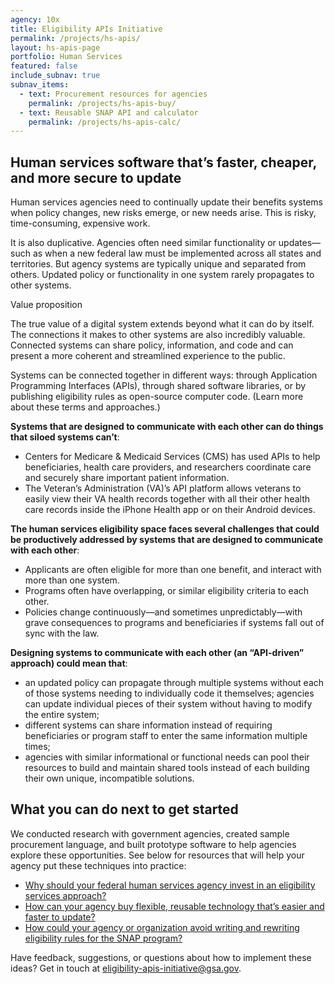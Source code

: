 ```yaml
---
agency: 10x
title: Eligibility APIs Initiative
permalink: /projects/hs-apis/
layout: hs-apis-page
portfolio: Human Services
featured: false
include_subnav: true
subnav_items:
  - text: Procurement resources for agencies
    permalink: /projects/hs-apis-buy/
  - text: Reusable SNAP API and calculator
    permalink: /projects/hs-apis-calc/
---
```


## Human services software that’s faster, cheaper, and more secure to update

Human services agencies need to continually update their benefits systems when policy changes, new risks emerge, or new needs arise. This is risky, time-consuming, expensive work.

It is also duplicative. Agencies often need similar functionality or updates—such as when a new federal law must be implemented across all states and territories. But agency systems are typically unique and separated from others. Updated policy or functionality in one system rarely propagates to other systems.

<div class="small-caps small-caps-no-margin">Value proposition</div>

The true value of a digital system extends beyond what it can do by itself. The connections it makes to other systems are also incredibly valuable. Connected systems can share policy, information, and code and can present a more coherent and streamlined experience to the public.

Systems can be connected together in different ways: through Application Programming Interfaces (APIs), through shared software libraries, or by publishing eligibility rules as open-source computer code. (Learn more about these terms and approaches.)

**Systems that are designed to communicate with each other can do things that siloed systems can’t**:

* Centers for Medicare & Medicaid Services (CMS) has used APIs to help beneficiaries, health care providers, and researchers coordinate care and securely share important patient information.
* The Veteran’s Administration (VA)’s API platform allows veterans to easily view their VA health records together with all their other health care records inside the iPhone Health app or on their Android devices.

**The human services eligibility space faces several challenges that could be productively addressed by systems that are designed to communicate with each other**:
* Applicants are often eligible for more than one benefit, and interact with more than one system.
* Programs often have overlapping, or similar eligibility criteria to each other.
* Policies change continuously—and sometimes unpredictably—with grave consequences to programs and beneficiaries if systems fall out of sync with the law.

**Designing systems to communicate with each other (an “API-driven” approach) could mean that**:
* an updated policy can propagate through multiple systems without each of those systems needing to individually code it themselves;
agencies can update individual pieces of their system without having to modify the entire system;
* different systems can share information instead of requiring beneficiaries or program staff to enter the same information multiple times;
* agencies with similar informational or functional needs can pool their resources to build and maintain shared tools instead of each building their own unique, incompatible solutions.

## What you can do next to get started

We conducted research with government agencies, created sample procurement language, and built prototype software to help agencies explore these opportunities. See below for resources that will help your agency put these techniques into practice:

+ [Why should your federal human services agency invest in an eligibility services approach?]()
+ [How can your agency buy flexible, reusable technology that’s easier and faster to update?]()
+ [How could your agency or organization avoid writing and rewriting eligibility rules for the SNAP program?]()

Have feedback, suggestions, or questions about how to implement these ideas? Get in touch at eligibility-apis-initiative@gsa.gov.
